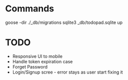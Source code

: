 # Commands
goose -dir ./_db/migrations sqlite3 _db/todopad.sqlite up


# TODO

* Responsive UI to mobile
* Handle token expiration case
* Forget Password
* Login/Signup scree - error stays as user start fixing it
